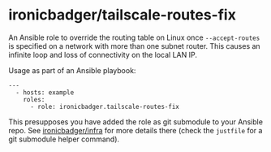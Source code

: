 # ironicbadger/tailscale-routes-fix

An Ansible role to override the routing table on Linux once `--accept-routes` is specified on a network with more than one subnet router. This causes an infinite loop and loss of connectivity on the local LAN IP.

Usage as part of an Ansible playbook:

```
---
  - hosts: example
    roles:
      - role: ironicbadger.tailscale-routes-fix
```

This presupposes you have added the role as git submodule to your Ansible repo. See [ironicbadger/infra](https://github.com/ironicbadger/infra) for more details there (check the `justfile` for a git submodule helper command).
